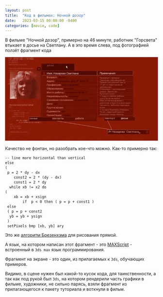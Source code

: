 ```yaml
---
layout: post
title:  "Код в фильмах: Ночной дозор"
date:   2023-03-15 00:00:00 -0400
categories: [movie, code]
---
```


В фильме "Ночной дозор", примерно на 46 минуте, работник "Горсвета" втыкает в досье на Светлану. А в это время слева, под фотографией ползёт фрагмент кода

![](/images/night-watch-46.webp)

Качество не фонтан, но разобрать кое-что можно. Как-то примерно так:

```
-- line more horizontal than vertical
else
(
 p = 2 * dy - dx
    const2 = 2 * (dy - dx)
    const1 = 2 * dy
  while xb != x2 do
(
    xb = xb + xsign
        if  p < 0 then ( p = p + const1 )
 else 
 ( p = p + const2
  yb = yb + ysign
 )
 setPixels bmp [xb, yb] ary
```

Это же [алгоритм Брезенхэма](https://ru.wikipedia.org/wiki/%D0%90%D0%BB%D0%B3%D0%BE%D1%80%D0%B8%D1%82%D0%BC_%D0%91%D1%80%D0%B5%D0%B7%D0%B5%D0%BD%D1%85%D1%8D%D0%BC%D0%B0) для рисования прямой.

А язык, на котором написан этот фрагмент - это [MAXScript](https://ru.wikipedia.org/wiki/MAXScript) - встроенный в `3ds max` язык программирования.

Фрагмент на экране - это один, из прилагаемых к `3ds`, обучающих примеров.

Видимо, в сцене нужен был какой-то кусок кода, для таинственности, а так как под рукой был `3ds`, на котором рендерили часть графики в фильме, художники, не сильно парясь, взяли фрагмент из прилагающегося к пакету туториала и воткнули в фильм.
